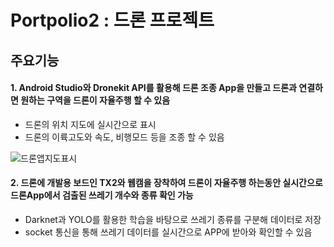 # Portpolio2 : 드론 프로젝트

## 주요기능
#### 1. Android Studio와 Dronekit API를 활용해 드론 조종 App을 만들고 드론과 연결하면 원하는 구역을 드론이 자율주행 할 수 있음
- 드론의 위치 지도에 실시간으로 표시
- 드론의 이륙고도와 속도, 비행모드 등을 조종 할 수 있음

![드론앱지도표시](https://user-images.githubusercontent.com/49406539/177550508-4d76f5f0-7113-409a-a3a6-798485b7421b.jpg)



#### 2. 드론에 개발용 보드인 TX2와 웹캠을 장착하여 드론이 자율주행 하는동안 실시간으로 드론App에서 검출된 쓰레기 개수와 종류 확인 가능
- Darknet과 YOLO를 활용한 학습을 바탕으로 쓰레기 종류를 구분해 데이터로 저장
- socket 통신을 통해 쓰레기 데이터를 실시간으로 APP에 받아와 확인할 수 있음
